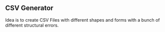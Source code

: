 ## CSV Generator
Idea is to create CSV Files with different shapes and forms with a bunch of different structural errors.